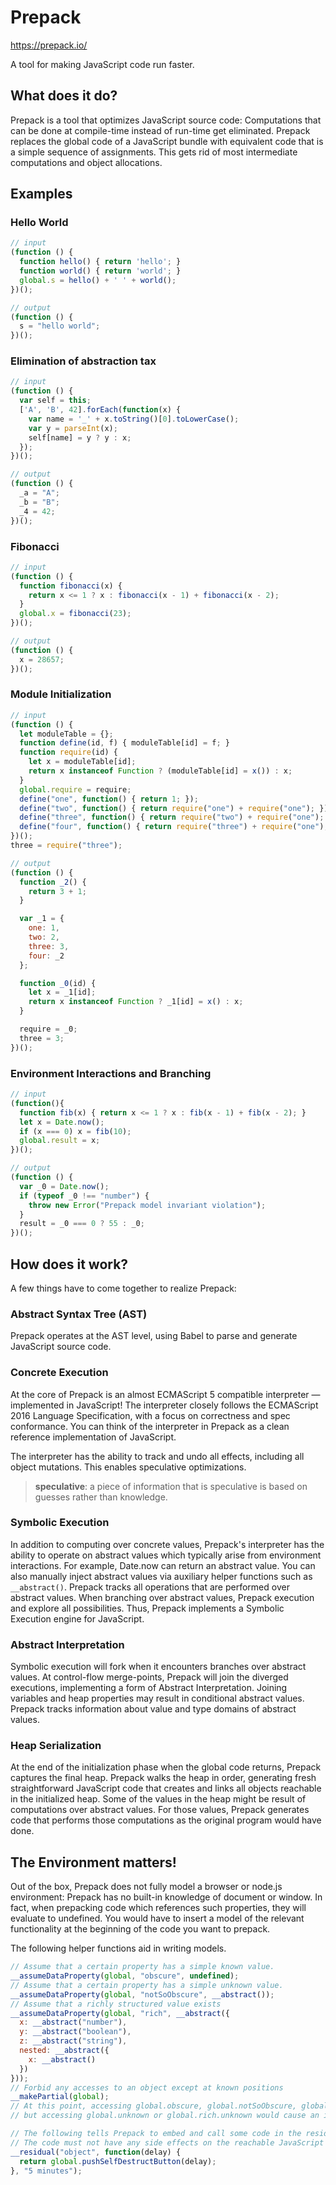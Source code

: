 # Prepack

https://prepack.io/

A tool for making JavaScript code run faster.

## What does it do?

Prepack is a tool that optimizes JavaScript source code: Computations that can be done at compile-time instead of run-time get eliminated. Prepack replaces the global code of a JavaScript bundle with equivalent code that is a simple sequence of assignments. This gets rid of most intermediate computations and object allocations.

## Examples

### Hello World

```javascript
// input
(function () {
  function hello() { return 'hello'; }
  function world() { return 'world'; }
  global.s = hello() + ' ' + world();
})();

// output
(function () {
  s = "hello world";
})();
```

### Elimination of abstraction tax

```javascript
// input
(function () {
  var self = this;
  ['A', 'B', 42].forEach(function(x) {
    var name = '_' + x.toString()[0].toLowerCase();
    var y = parseInt(x);
    self[name] = y ? y : x;
  });
})();

// output
(function () {
  _a = "A";
  _b = "B";
  _4 = 42;
})();
```

### Fibonacci

```javascript
// input
(function () {
  function fibonacci(x) {
    return x <= 1 ? x : fibonacci(x - 1) + fibonacci(x - 2);
  }
  global.x = fibonacci(23);
})();

// output
(function () {
  x = 28657;
})();
```

### Module Initialization

```javascript
// input
(function () {
  let moduleTable = {};
  function define(id, f) { moduleTable[id] = f; }
  function require(id) {
    let x = moduleTable[id];
    return x instanceof Function ? (moduleTable[id] = x()) : x;
  }
  global.require = require;
  define("one", function() { return 1; });
  define("two", function() { return require("one") + require("one"); });
  define("three", function() { return require("two") + require("one"); });
  define("four", function() { return require("three") + require("one"); });
})();
three = require("three");

// output
(function () {
  function _2() {
    return 3 + 1;
  }

  var _1 = {
    one: 1,
    two: 2,
    three: 3,
    four: _2
  };

  function _0(id) {
    let x = _1[id];
    return x instanceof Function ? _1[id] = x() : x;
  }

  require = _0;
  three = 3;
})();
```

### Environment Interactions and Branching

```javascript
// input
(function(){
  function fib(x) { return x <= 1 ? x : fib(x - 1) + fib(x - 2); }
  let x = Date.now();
  if (x === 0) x = fib(10);
  global.result = x;
})();

// output
(function () {
  var _0 = Date.now();
  if (typeof _0 !== "number") {
    throw new Error("Prepack model invariant violation");
  }
  result = _0 === 0 ? 55 : _0;
})();
```

## How does it work?

A few things have to come together to realize Prepack:

### Abstract Syntax Tree (AST)

Prepack operates at the AST level, using Babel to parse and generate JavaScript source code.

### Concrete Execution

At the core of Prepack is an almost ECMAScript 5 compatible interpreter — implemented in JavaScript! The interpreter closely follows the ECMAScript 2016 Language Specification, with a focus on correctness and spec conformance. You can think of the interpreter in Prepack as a clean reference implementation of JavaScript.

The interpreter has the ability to track and undo all effects, including all object mutations. This enables speculative optimizations.

> **speculative**: a piece of information that is speculative is based on guesses rather than knowledge.

### Symbolic Execution

In addition to computing over concrete values, Prepack's interpreter has the ability to operate on abstract values which typically arise from environment interactions. For example, Date.now can return an abstract value. You can also manually inject abstract values via auxiliary helper functions such as `__abstract()`. Prepack tracks all operations that are performed over abstract values. When branching over abstract values, Prepack execution and explore all possibilities. Thus, Prepack implements a Symbolic Execution engine for JavaScript.

### Abstract Interpretation

Symbolic execution will fork when it encounters branches over abstract values. At control-flow merge-points, Prepack will join the diverged executions, implementing a form of Abstract Interpretation. Joining variables and heap properties may result in conditional abstract values. Prepack tracks information about value and type domains of abstract values.

### Heap Serialization

At the end of the initialization phase when the global code returns, Prepack captures the final heap. Prepack walks the heap in order, generating fresh straightforward JavaScript code that creates and links all objects reachable in the initialized heap. Some of the values in the heap might be result of computations over abstract values. For those values, Prepack generates code that performs those computations as the original program would have done.

## The Environment matters!

Out of the box, Prepack does not fully model a browser or node.js environment: Prepack has no built-in knowledge of document or window. In fact, when prepacking code which references such properties, they will evaluate to undefined. You would have to insert a model of the relevant functionality at the beginning of the code you want to prepack.

The following helper functions aid in writing models.

```javascript
// Assume that a certain property has a simple known value.
__assumeDataProperty(global, "obscure", undefined);
// Assume that a certain property has a simple unknown value.
__assumeDataProperty(global, "notSoObscure", __abstract());
// Assume that a richly structured value exists
__assumeDataProperty(global, "rich", __abstract({
  x: __abstract("number"),
  y: __abstract("boolean"),
  z: __abstract("string"),
  nested: __abstract({
    x: __abstract()
  })
}));
// Forbid any accesses to an object except at known positions
__makePartial(global);
// At this point, accessing global.obscure, global.notSoObscure, global.rich.nested.x is okay,
// but accessing global.unknown or global.rich.unknown would cause an introspection error.

// The following tells Prepack to embed and call some code in the residual program.
// The code must not have any side effects on the reachable JavaScript heap.
__residual("object", function(delay) {
  return global.pushSelfDestructButton(delay);
}, "5 minutes");
```

